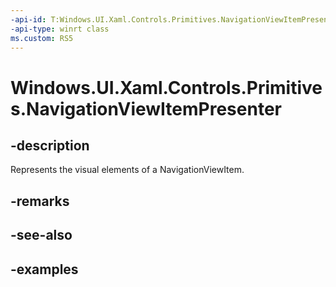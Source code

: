 ```yaml
---
-api-id: T:Windows.UI.Xaml.Controls.Primitives.NavigationViewItemPresenter
-api-type: winrt class
ms.custom: RS5
---
```


<!-- Class syntax.
public class NavigationViewItemPresenter : ContentControl, ContentControl
-->

# Windows.UI.Xaml.Controls.Primitives.NavigationViewItemPresenter

## -description

Represents the visual elements of a NavigationViewItem.

## -remarks

## -see-also

## -examples

